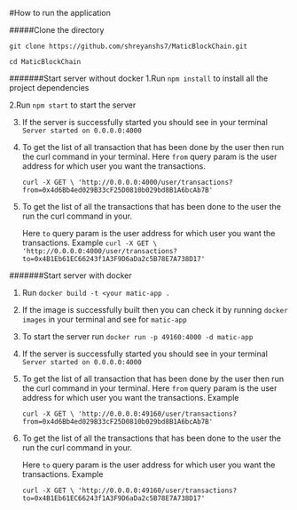 #How to run the application

#####Clone the directory
 
`git clone https://github.com/shreyanshs7/MaticBlockChain.git`

`cd MaticBlockChain`

#######Start server without docker
1.Run `npm install` to install all the project dependencies

2.Run `npm start` to start the server

3. If the server is successfully started you should see in your terminal `Server started on 0.0.0.0:4000`

4. To get the list of all transaction that has been done by the user then run the curl command in your terminal.
    Here `from` query param is the user address for which user you want the transactions.
    
    ` curl -X GET \
    'http://0.0.0.0:4000/user/transactions?from=0x4d6Bb4ed029B33cF25D0810b029bd8B1A6bcAb7B' `
5. To get the list of all the transactions that has been done to the user the run the curl command in your.

    Here `to` query param is the user address for which user you want the transactions. Example
    `curl -X GET \
       'http://0.0.0.0:4000/user/transactions?to=0x4B1Eb61EC66243f1A3F9D6aDa2c5B78E7A738D17'`

#######Start server with docker
1. Run `docker build -t <your matic-app .`

2. If the image is successfully built then you can check it by running `docker images` in your terminal and see for `matic-app`

3. To start the server run `docker run -p 49160:4000 -d matic-app`

4. If the server is successfully started you should see in your terminal `Server started on 0.0.0.0:4000`

5. To get the list of all transaction that has been done by the user then run the curl command in your terminal.
    Here `from` query param is the user address for which user you want the transactions. Example
    
    ` curl -X GET \
    'http://0.0.0.0:49160/user/transactions?from=0x4d6Bb4ed029B33cF25D0810b029bd8B1A6bcAb7B' `
6. To get the list of all the transactions that has been done to the user the run the curl command in your.

    Here `to` query param is the user address for which user you want the transactions. Example
    
    `curl -X GET \
       'http://0.0.0.0:49160/user/transactions?to=0x4B1Eb61EC66243f1A3F9D6aDa2c5B78E7A738D17'`